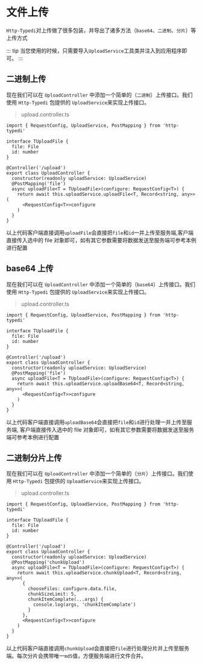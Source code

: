 # 文件上传

`Http-Typedi`对上传做了很多包装，并导出了诸多方法（`base64`、`二进制`、`分片`）等上传方式

::: tip
当您使用的时候，只需要导入`UploadService`工具类并注入到应用程序即可。
:::

## 二进制上传

现在我们可以在 `UploadController` 中添加一个简单的（`二进制`）上传接口。我们使用 `Http-Typedi` 包提供的 `UploadService`来实现上传接口。

> upload.controller.ts

```ts{10}
import { RequestConfig, UploadService, PostMapping } from 'http-typedi'

interface TUploadFile {
  file: File
  id: number
}

@Controller('/upload')
export class UploadController {
  constructor(readonly uploadService: UploadService)
  @PostMapping('file')
  async uploadFile<T = TUploadFile>(configure: RequestConfig<T>) {
    return await this.uploadService.uploadFile<T, Record<string, any>>(
      <RequestConfig<T>>configure
    )
  }
}
```

以上代码客户端直接调用`uploadFile`会直接把`file`和`id`一并上传至服务端,客户端直接传入选中的 file 对象即可，如有其它参数需要将数据发送至服务端可参考本例进行配置

## base64 上传

现在我们可以在 `UploadController` 中添加一个简单的（`base64`）上传接口。我们使用 `Http-Typedi` 包提供的 `UploadService`来实现上传接口。

> upload.controller.ts

```ts{10}
import { RequestConfig, UploadService, PostMapping } from 'http-typedi'

interface TUploadFile {
  file: File
  id: number
}

@Controller('/upload')
export class UploadController {
  constructor(readonly uploadService: UploadService)
  @PostMapping('file')
  async uploadFile<T = TUploadFile>(configure: RequestConfig<T>) {
    return await this.uploadService.uploadBase64<T, Record<string, any>>(
      <RequestConfig<T>>configure
    )
  }
}
```

以上代码客户端直接调用`uploadBase64`会直接把`file`和`id`进行处理一并上传至服务端,
客户端直接传入选中的 file 对象即可，如有其它参数需要将数据发送至服务端可参考本例进行配置

## 二进制分片上传

现在我们可以在 `UploadController` 中添加一个简单的（`分片`）上传接口。我们使用 `Http-Typedi` 包提供的 `UploadService`来实现上传接口。

> upload.controller.ts

```ts{10}
import { RequestConfig, UploadService, PostMapping } from 'http-typedi'

interface TUploadFile {
  file: File
  id: number
}

@Controller('/upload')
export class UploadController {
  constructor(readonly uploadService: UploadService)
  @PostMapping('chunkUpload')
  async uploadFile<T = TUploadFile>(configure: RequestConfig<T>) {
    return await this.uploadService.chunkUpload<T, Record<string, any>>(
      {
        chooseFiles: configure.data.file,
        chunkSizeLimit: 5,
        chunkItemComplate(...args) {
          console.log(args, 'chunkItemComplate')
        }
      },
      <RequestConfig<T>>configure
    )
  }
}
```

以上代码客户端直接调用`chunkUpload`会直接把`file`进行处理分片并上传至服务端。每次分片会携带唯一`md5`值，方便服务端进行文件合并。